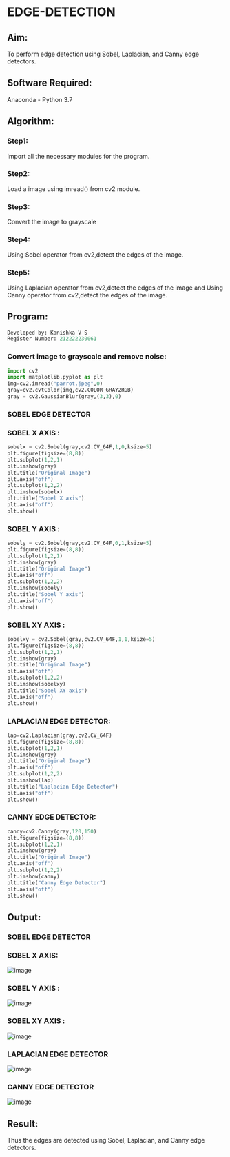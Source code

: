 # EDGE-DETECTION
## Aim:
To perform edge detection using Sobel, Laplacian, and Canny edge detectors.

## Software Required:
Anaconda - Python 3.7

## Algorithm:
### Step1:
Import all the necessary modules for the program.

### Step2:
Load a image using imread() from cv2 module.

### Step3:
Convert the image to grayscale

### Step4:
Using Sobel operator from cv2,detect the edges of the image.

### Step5:
Using Laplacian operator from cv2,detect the edges of the image and Using Canny operator from cv2,detect the edges of the image.

## Program:
```py
Developed by: Kanishka V S
Register Number: 212222230061
```
### Convert image to grayscale and remove noise:
```py
import cv2
import matplotlib.pyplot as plt
img=cv2.imread("parrot.jpeg",0)
gray=cv2.cvtColor(img,cv2.COLOR_GRAY2RGB)
gray = cv2.GaussianBlur(gray,(3,3),0)
```
### SOBEL EDGE DETECTOR
### SOBEL X AXIS :
```py
sobelx = cv2.Sobel(gray,cv2.CV_64F,1,0,ksize=5)
plt.figure(figsize=(8,8))
plt.subplot(1,2,1)
plt.imshow(gray)
plt.title("Original Image")
plt.axis("off")
plt.subplot(1,2,2)
plt.imshow(sobelx)
plt.title("Sobel X axis")
plt.axis("off")
plt.show()
```
### SOBEL Y AXIS :
```py
sobely = cv2.Sobel(gray,cv2.CV_64F,0,1,ksize=5)
plt.figure(figsize=(8,8))
plt.subplot(1,2,1)
plt.imshow(gray)
plt.title("Original Image")
plt.axis("off")
plt.subplot(1,2,2)
plt.imshow(sobely)
plt.title("Sobel Y axis")
plt.axis("off")
plt.show()
```
### SOBEL XY AXIS :
```py
sobelxy = cv2.Sobel(gray,cv2.CV_64F,1,1,ksize=5)
plt.figure(figsize=(8,8))
plt.subplot(1,2,1)
plt.imshow(gray)
plt.title("Original Image")
plt.axis("off")
plt.subplot(1,2,2)
plt.imshow(sobelxy)
plt.title("Sobel XY axis")
plt.axis("off")
plt.show()
```
### LAPLACIAN EDGE DETECTOR:
```py
lap=cv2.Laplacian(gray,cv2.CV_64F)
plt.figure(figsize=(8,8))
plt.subplot(1,2,1)
plt.imshow(gray)
plt.title("Original Image")
plt.axis("off")
plt.subplot(1,2,2)
plt.imshow(lap)
plt.title("Laplacian Edge Detector")
plt.axis("off")
plt.show()
```
### CANNY EDGE DETECTOR:
```py
canny=cv2.Canny(gray,120,150)
plt.figure(figsize=(8,8))
plt.subplot(1,2,1)
plt.imshow(gray)
plt.title("Original Image")
plt.axis("off")
plt.subplot(1,2,2)
plt.imshow(canny)
plt.title("Canny Edge Detector")
plt.axis("off")
plt.show()
```
## Output:
### SOBEL EDGE DETECTOR

### SOBEL X AXIS:
![image](https://github.com/kanishka2305/EDGE-DETECTION/assets/113497357/c4252422-c65a-425c-8ab6-8931e705b56a)

### SOBEL Y AXIS :
![image](https://github.com/kanishka2305/EDGE-DETECTION/assets/113497357/c0c3b1a4-92dc-48e6-a6a6-62c6752ff7d3)

### SOBEL XY AXIS :
![image](https://github.com/kanishka2305/EDGE-DETECTION/assets/113497357/e0a00353-1244-4ab6-b683-b6d98b175f4d)

### LAPLACIAN EDGE DETECTOR
![image](https://github.com/kanishka2305/EDGE-DETECTION/assets/113497357/7f15d807-2531-4116-8c46-c5971e4c5e29)

### CANNY EDGE DETECTOR
![image](https://github.com/kanishka2305/EDGE-DETECTION/assets/113497357/31c32f1e-7e6d-40d5-bd58-efd09b665e0f)


## Result:
Thus the edges are detected using Sobel, Laplacian, and Canny edge detectors.
